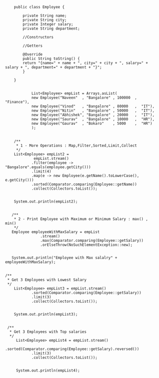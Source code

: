 		
		public class Employee {

		    private String name;
		    private String city;
		    private Integer salary;
		    private String department;

		    //Constructors

		    //Getters

		    @Override
		    public String toString() {
			return "{name=" + name + ", city=" + city + ", salary=" + salary + ", department=" + department + "}";
		    }

		}
	
##

                List<Employee> empList = Arrays.asList(
                new Employee("Naveen"  , "Bangalore" , 100000  ,  "Finance"),
                new Employee("Vinod"   , "Bangalore" , 80000   ,  "IT"),
                new Employee("Nitin"   , "Bangalore" , 50000   ,  "IT"),
                new Employee("Abhishek", "Bangalore" , 20000   ,  "IT"),
                new Employee("Saurav"  , "Bangalore" , 10000   ,  "HR"),
                new Employee("Gaurav"  , "Bokaro"    , 5000    ,  "HR")
                );

##

        /**
         * 1 - More Operations : Map,Filter,Sorted,Limit,Collect 
         */
		List<Employee> empList2 = 
				 empList.stream() 
				.filter(employee -> "Bangalore".equals(employee.getCity()))
				.limit(4)
				.map(e -> new Employee(e.getName().toLowerCase(), e.getCity()))
				.sorted(Comparator.comparing(Employee::getName))
				.collect(Collectors.toList());
		
		
		System.out.println(empList2);
		
##
		
       /**
        * 2 - Print Employee with Maximum or Minimum Salary : max() , min()  
        */
	   Employee employeeWithMaxSalary = empList
					.stream()
					.max(Comparator.comparing(Employee::getSalary))
					.orElseThrow(NoSuchElementException::new);
		
		
	   System.out.println("Employee with Max salalry" + employeeWithMaxSalary);
		
	
	
##

	/**
	 * Get 3 Employees with Lowest Salary 
	 */
	    List<Employee> empList3 = empList.stream() 
				.sorted(Comparator.comparing(Employee::getSalary))
				.limit(3)
				.collect(Collectors.toList());
		
		
	    System.out.println(empList3);
	
	
##
	
	 /**
	  * Get 3 Employees with Top salaries
	  */
	     List<Employee> empList4 = empList.stream() 
				.sorted(Comparator.comparing(Employee::getSalary).reversed())
				.limit(3)
				.collect(Collectors.toList());
		
		
	     System.out.println(empList4);
    
